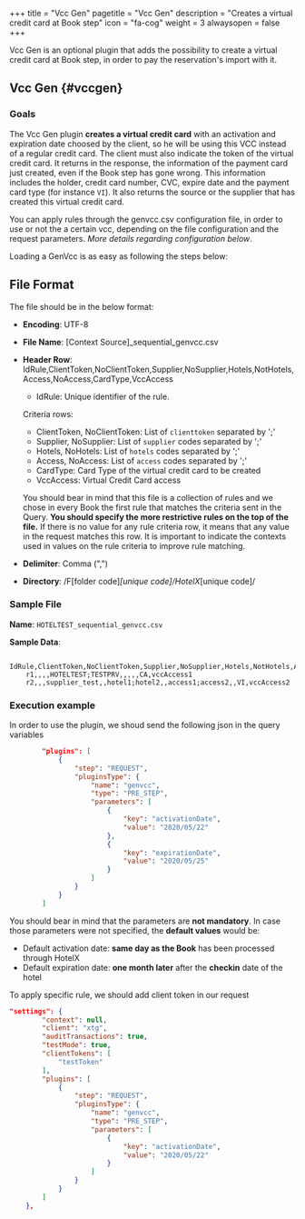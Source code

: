 +++
title = "Vcc Gen"
pagetitle = "Vcc Gen"
description = "Creates a virtual credit card at Book step"
icon = "fa-cog"
weight = 3
alwaysopen = false
+++

Vcc Gen is an optional plugin that adds the possibility to create a virtual credit card at Book step, in order to pay the reservation's import with it.

## Vcc Gen {#vccgen}

### Goals

The Vcc Gen plugin **creates a virtual credit card** with an activation and expiration date choosed by the client, so he will be using this VCC instead of a regular credit card. The client must also indicate the token of the virtual credit card. It returns in the response, the information of the payment card just created, even if the Book step has gone wrong. This information includes the holder, credit card number, CVC, expire date and the payment card type (for instance `VI`). It also returns the source or the supplier that has created this virtual credit card.

You can apply rules through the genvcc.csv configuration file, in order to use or not the a certain vcc, depending on the file configuration and the request parameters. _More details regarding configuration below_.

Loading a GenVcc is as easy as following the steps below:

## File Format

The file should be in the below format:

* **Encoding**: UTF-8
* **File Name**: [Context Source]\_sequential_genvcc.csv
* **Header Row**: IdRule,ClientToken,NoClientToken,Supplier,NoSupplier,Hotels,NotHotels,Access,NoAccess,CardType,VccAccess

    * IdRule: Unique identifier of the rule. 

    Criteria rows: 
    * ClientToken, NoClientToken: List of `clienttoken` separated by ';'
    * Supplier, NoSupplier: List of `supplier` codes separated by ';'
	* Hotels, NoHotels: List of `hotels` codes separated by ';'
    * Access, NoAccess: List of `access` codes separated by ';'
	* CardType: Card Type of the virtual credit card to be created
	* VccAccess: Virtual Credit Card access
    
    You should bear in mind that this file is a collection of rules and we chose in every Book the first rule that matches the criteria sent in the Query. **You should specify the more restrictive rules on the top of the file.**
    If there is no value for any rule criteria row, it means that any value in the request matches this row. 
    It is important to indicate the contexts used in values on the rule criteria to improve rule matching.


* **Delimiter**:  Comma (",")

* **Directory**:  /F[folder code]_[unique code]/HotelX_[unique code]/

### Sample File

**Name**: `HOTELTEST_sequential_genvcc.csv`

**Sample Data**:

```csv
    IdRule,ClientToken,NoClientToken,Supplier,NoSupplier,Hotels,NotHotels,Access,NoAccess,CardType,VccAccess
    r1,,,,HOTELTEST;TESTPRV,,,,,CA,vccAccess1
    r2,,,supplier_test,,hotel1;hotel2,,access1;access2,,VI,vccAccess2
```

### Execution example

In order to use the plugin, we shoud send the following json in the query variables 

```json
		"plugins": [
			{
				"step": "REQUEST",
				"pluginsType": {
					"name": "genvcc",
					"type": "PRE_STEP",
					"parameters": [
						{
							"key": "activationDate",
							"value": "2020/05/22"
						},
						{
							"key": "expirationDate",
							"value": "2020/05/25"
						}
					]
				}
			}
		]
```

You should bear in mind that the parameters are **not mandatory**. In case those parameters were not specified, the **default values** would be:

* Default activation date: **same day as the Book** has been processed through HotelX
* Default expiration date: **one month later** after the **checkin** date of the hotel

To apply specific rule, we should add client token in our request
```json
"settings": {
		"context": null,
		"client": "xtg",
		"auditTransactions": true,
		"testMode": true,
		"clientTokens": [
			"testToken"
		],
		"plugins": [
            {
				"step": "REQUEST",
				"pluginsType": {
					"name": "genvcc",
					"type": "PRE_STEP",
					"parameters": [
						{
							"key": "activationDate",
							"value": "2020/05/22"
						}
					]
				}
			}
        ]
	},
```